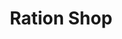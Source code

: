 ---
title: "Ration Shop"
url: /kunnamthanam/ration-shop-changanacherry-kaviyoor-road/
shop: Lebensmittel
---